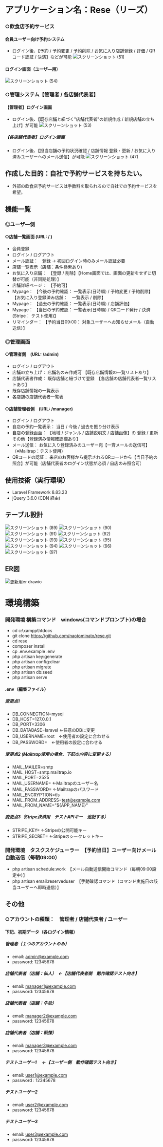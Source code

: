 # アプリケーション名：Rese（リーズ）
### ○飲食店予約サービス
#### 会員ユーザー向け予約システム
- ログイン後、【予約 / 予約変更 / 予約削除 / お気に入り店舗登録 / 評価 / QRコード認証 / 決済】などが可能
![スクリーンショット (51)](https://user-images.githubusercontent.com/103915849/189517514-0a5130e7-4b1b-4ab8-afdc-973976246f2e.png)
#### ログイン画面（ユーザ―用）
![スクリーンショット (54)](https://user-images.githubusercontent.com/103915849/189517556-0499265d-689a-4008-af8e-76ad0c87f92a.png)

### ○管理システム【管理者 / 各店舗代表者】
#### 【管理者】ログイン画面
- ログイン後、【既存店舗と紐づく"店舗代表者"の新規作成 / 新規店舗の立ち上げ】が可能
![スクリーンショット (53)](https://user-images.githubusercontent.com/103915849/189517493-cfa2ec55-665b-435d-ad88-5222b85637a6.png)
##### 【各店舗代表者】ログイン画面
- ログイン後、【担当店舗の予約状況確認 / 店舗情報 登録・更新 / お気に入り済みユーザーへのメール送信】が可能
![スクリーンショット (47)](https://user-images.githubusercontent.com/103915849/189517496-7b0d3822-bde7-4bf3-97ee-275cdfc4fcf8.png)

## 作成した目的：自社で予約サービスを持ちたい。
- 外部の飲食店予約サービスは手数料を取られるので自社での予約サービスを希望。

## 機能一覧
### ◎ユーザ―側
#### ○店舗一覧画面 (URL: / ) 
- 会員登録
- ログイン / ログアウト
- メール認証：　登録 → 初回ログイン時のみメール認証必要
- 店舗一覧表示（店舗：条件検索あり）
- お気に入り店舗：　【登録 / 削除】【Home画面では、画面の更新をせずに切替が可能（非同期処理）】
- 店舗詳細ページ：　【予約可】
- Mypage： 【今後の予約確認： 一覧表示(日時順) / 予約変更 / 予約削除】　【お気に入り登録済み店舗：　一覧表示 / 削除】
- Mypage： 【過去の予約確認： 一覧表示(日時順) / 店舗評価】
- Mypage： 【当日の予約確認： 一覧表示(日時順) / QRコード発行 / 決済(Stripe： テスト使用)】
- リマインダー： 【予約当日09:00： 対象ユーザーへお知らせメール（自動送信）】

### ◎管理画面
#### ○管理者側　(URL: /admin)
- ログイン / ログアウト
- 店舗の立ち上げ： 店舗名のみ作成可 【既存店舗情報の一覧リストあり】
- 店舗代表者作成： 既存店舗と紐づけて登録　【各店舗の店舗代表者一覧リストあり】
- 既存店舗情報の一覧表示
- 各店舗の店舗代表者一覧表

#### ○店舗管理者側　(URL: /manager)
- ログイン / ログアウト
- 自店の予約一覧表示： 当日 / 今後 / 過去を振り分け表示
- 自店の登録画面： 【地域 / ジャンル / 店舗説明文 / 店舗画像】の 登録 / 更新　　その他【登録済み情報確認欄あり】
- メール送信： お気に入り登録済みのユーザー宛【一斉メールの送信可】（※Mailtrap：テスト使用）
- QRコードの認証： 来店のお客様から提示されるQRコードから【当日予約の照合】が可能（店舗代表者のログイン状態が必須 / 自店のみ照合可）

## 使用技術（実行環境）
- Laravel Framework 8.83.23
- jQuery 3.6.0 (CDN 経由)

## テーブル設計
![スクリーンショット (89)](https://user-images.githubusercontent.com/103915849/189526054-42abbc8c-e4bb-4b3c-899d-dc34cf305349.png)
![スクリーンショット (90)](https://user-images.githubusercontent.com/103915849/189526059-5d8beef0-abb8-4b83-bda6-c2957b46fd20.png)
![スクリーンショット (91)](https://user-images.githubusercontent.com/103915849/189526061-451556dc-df93-457d-8e3c-e9b7a2160f14.png)
![スクリーンショット (92)](https://user-images.githubusercontent.com/103915849/189526066-26230826-c023-4abe-8878-e0902b284a7a.png)
![スクリーンショット (93)](https://user-images.githubusercontent.com/103915849/189526070-96da49a6-b14d-42fd-8349-db02b1c895ba.png)
![スクリーンショット (95)](https://user-images.githubusercontent.com/103915849/189526074-6a64997c-ced8-410f-ac0f-345271c0d9b4.png)
![スクリーンショット (94)](https://user-images.githubusercontent.com/103915849/189526079-ab04f40f-5052-4d71-b251-b72545f94eb7.png)
![スクリーンショット (96)](https://user-images.githubusercontent.com/103915849/189526083-90935ba5-2629-41a3-aec6-513b1b135753.png)
![スクリーンショット (97)](https://user-images.githubusercontent.com/103915849/189526085-cfadc375-02d0-4faa-ad14-fd07e9c16184.png)

## ER図
![更新用er drawio](https://user-images.githubusercontent.com/103915849/189526179-dac44faa-2969-484b-bcb2-08473b969655.png)

# 環境構築
### 開発環境 構築コマンド　windows(コマンドプロンプト)の場合
- cd c:\xampp\htdocs
- git clone https://github.com/naotominato/rese.git
- cd rese
- composer install
- cp .env.example .env
- php artisan key:generate
- php artisan config:clear
- php artisan migrate
- php artisan db:seed
- php artisan serve
#### .env（編集ファイル）
##### 変更点1
- DB_CONNECTION=mysql
- DB_HOST=127.0.0.1
- DB_PORT=3306
- DB_DATABASE=laravel ←任意のDBに変更
- DB_USERNAME=root　←使用者の設定に合わせる
- DB_PASSWORD=　←使用者の設定に合わせる
##### 変更点2 (Mailtrap使用の場合、下記の内容に変更する）
- MAIL_MAILER=smtp
- MAIL_HOST=smtp.mailtrap.io
- MAIL_PORT=2525
- MAIL_USERNAME= ←Mailtrapのユーザー名
- MAIL_PASSWORD= ←Mailtrapのパスワード
- MAIL_ENCRYPTION=tls
- MAIL_FROM_ADDRESS=test@example.com
- MAIL_FROM_NAME="${APP_NAME}"
##### 変更点3（Stripe決済用　テストAPIキー　追記する）
- STRIPE_KEY= ←Stripeの公開可能キー
- STRIPE_SECRET= ←Stripeのシークレットキー

### 開発環境　タスクスケジューラー　【予約当日】ユーザー向けメール自動送信（毎朝09:00）
- php artisan schedule:work　【メール自動送信開始コマンド（毎朝09:00設定中）】
- php artisan email:reserveduser　【手動確認コマンド（コマンド実施日の該当ユーザーへ即時送信）】

## その他
### ○アカウントの種類：　管理者 / 店舗代表者 / ユーザー
#### 下記、初期データ（各ログイン情報）
##### 管理者（１つのアカウントのみ）
- email:    admin@example.com
- password: 12345678
##### 店舗代表者（店舗：仙人）　←【店舗代表者側　動作確認テスト向き】
- email:    manager1@example.com
- password: 12345678
##### 店舗代表者（店舗：牛助）
- email:    manager2@example.com
- password: 12345678
##### 店舗代表者（店舗：戦慄）
- email:    manager3@example.com
- password: 12345678
##### テストユーザー1 　←【ユーザー側　動作確認テスト向き】
- email:    user1@example.com
- password : 12345678
##### テストユーザー2
- email:    user2@example.com
- password: 12345678
##### テストユーザー3
- email:    user3@example.com
- password: 12345678
